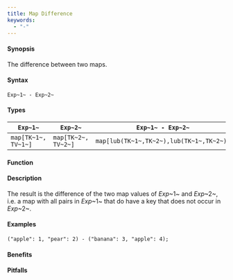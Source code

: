 ```yaml
---
title: Map Difference
keywords:
  - "-"
---
```


#### Synopsis

The difference between two maps.

#### Syntax

`Exp~1~ - Exp~2~`

#### Types


| `Exp~1~`             |  `Exp~2~`             | `Exp~1~ - Exp~2~`                             |
| --- | --- | --- |
| `map[TK~1~, TV~1~]` |  `map[TK~2~, TV~2~]` | `map[lub(TK~1~,TK~2~),lub(TK~1~,TK~2~)]`   |


#### Function

#### Description

The result is the difference of the two map values of _Exp_~1~ and _Exp_~2~,
i.e. a map with all pairs in _Exp_~1~ that do have a key that does not occur in _Exp_~2~.

#### Examples

```rascal-shell
("apple": 1, "pear": 2) - ("banana": 3, "apple": 4);
```

#### Benefits

#### Pitfalls

